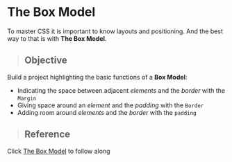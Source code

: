 # The Box Model

To master CSS it is important to know layouts and positioning. And the best way to that is with **The Box Model**. 

> ## Objective
Build a project highlighting the basic functions of a **Box Model**:
- Indicating the space between adjacent _elements_ and the _border_ with the  `Margin`
- Giving space around an _element_ and the _padding_ with the `Border` 
- Adding room around  _elements_ and the _border_ with the `padding` 


> ## Reference

Click [The Box Model](https://www.theodinproject.com/lessons/foundations-the-box-model) to follow along